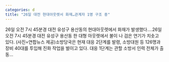 ```yaml
---
categories: d
title: "26일 대전 현대아웃렛서 화재…관계자 1명 구조 중"
---
```

 26일 오전 7시 45분경 대전 유성구 용산동의 현대아웃렛에서 화재가 발생했다.…26일 오전 7시 45분경 대전 유성구 용산동 한 대형 아웃렛에서 불이 나 검은 연기가 치솟고 있다. (사진=연합뉴스 제공)소방당국은 현재 대응 2단계를 발령, 소방대원 등 126명과 장비 40대를 투입해 진화 작업을 벌이고 있다. 대응 1단계는 관할 소방서 인력 전체가 출동...